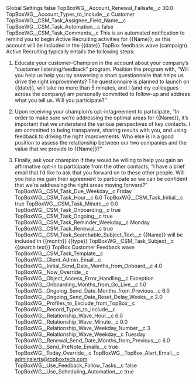 <?xml version="1.0" encoding="UTF-8"?>
<CustomMetadata xmlns="http://soap.sforce.com/2006/04/metadata" xmlns:xsi="http://www.w3.org/2001/XMLSchema-instance" xmlns:xsd="http://www.w3.org/2001/XMLSchema">
    <label>Global Settings</label>
    <protected>false</protected>
    <values>
        <field>TopBoxWG__Account_Renewal_Failsafe__c</field>
        <value xsi:type="xsd:double">30.0</value>
    </values>
    <values>
        <field>TopBoxWG__Account_Types_to_Include__c</field>
        <value xsi:type="xsd:string">Customer</value>
    </values>
    <values>
        <field>TopBoxWG__CSM_Task_Assignee_Field_Name__c</field>
        <value xsi:nil="true"/>
    </values>
    <values>
        <field>TopBoxWG__CSM_Task_Automation__c</field>
        <value xsi:type="xsd:boolean">false</value>
    </values>
    <values>
        <field>TopBoxWG__CSM_Task_Comments__c</field>
        <value xsi:type="xsd:string">This is an automated notification to remind you to begin Active Recruiting activities for {{Name}}, as this account will be included in the {{date}} TopBox feedback wave (campaign). Active Recruiting typically entails the following steps:

  1)  Educate your customer-Champion in the account about your company’s “customer listening/feedback” program. Position the program with, “Will you help us help you by answering a short questionnaire that helps us drive the right improvements?  The questionnaire is planned to launch on {{date}}, will take no more than 5 minutes, and I (and my colleagues across the company) am personally committed to follow-up and address what you tell us.  Will you participate?”

  2)  Upon receiving your champion’s opt-in/agreement to participate, “In order to make sure we’re addressing the optimal areas for {{Name}}, it’s important that we understand the various perspectives of key contacts. I am committed to being transparent, sharing results with you, and using feedback to driving the right improvements.   Who else is in a good position to assess the relationship between our two companies and the value that we provide to {{Name}}?”

  3)  Finally, ask your champion if they would be willing to help you gain an affirmative opt-in to participate from the other contacts, “I have a brief email that I’d like to ask that you forward on to these other people.  Will you help me gain their agreement to participate so we can be confident that we’re addressing the right areas moving forward?”</value>
    </values>
    <values>
        <field>TopBoxWG__CSM_Task_Due_Weekday__c</field>
        <value xsi:type="xsd:string">Friday</value>
    </values>
    <values>
        <field>TopBoxWG__CSM_Task_Hour__c</field>
        <value xsi:type="xsd:double">6.0</value>
    </values>
    <values>
        <field>TopBoxWG__CSM_Task_Initial__c</field>
        <value xsi:type="xsd:boolean">true</value>
    </values>
    <values>
        <field>TopBoxWG__CSM_Task_Minute__c</field>
        <value xsi:type="xsd:double">0.0</value>
    </values>
    <values>
        <field>TopBoxWG__CSM_Task_Onboarding__c</field>
        <value xsi:type="xsd:boolean">true</value>
    </values>
    <values>
        <field>TopBoxWG__CSM_Task_Ongoing__c</field>
        <value xsi:type="xsd:boolean">true</value>
    </values>
    <values>
        <field>TopBoxWG__CSM_Task_Reminder_Weekday__c</field>
        <value xsi:type="xsd:string">Monday</value>
    </values>
    <values>
        <field>TopBoxWG__CSM_Task_Renewal__c</field>
        <value xsi:type="xsd:boolean">true</value>
    </values>
    <values>
        <field>TopBoxWG__CSM_Task_Searchable_Subject_Text__c</field>
        <value xsi:type="xsd:string">{{Name}} will be included in {{month}} {{type}}</value>
    </values>
    <values>
        <field>TopBoxWG__CSM_Task_Subject__c</field>
        <value xsi:type="xsd:string">{{search text}} TopBox Customer Feedback wave</value>
    </values>
    <values>
        <field>TopBoxWG__CSM_Task_Template__c</field>
        <value xsi:nil="true"/>
    </values>
    <values>
        <field>TopBoxWG__Client_Admin_Email__c</field>
        <value xsi:nil="true"/>
    </values>
    <values>
        <field>TopBoxWG__Initial_Send_Date_Months_from_Onboard__c</field>
        <value xsi:type="xsd:double">4.0</value>
    </values>
    <values>
        <field>TopBoxWG__Now_Override__c</field>
        <value xsi:nil="true"/>
    </values>
    <values>
        <field>TopBoxWG__Object_Access_Error_Handling__c</field>
        <value xsi:type="xsd:string">Exception</value>
    </values>
    <values>
        <field>TopBoxWG__Onboarding_Months_from_Go_Live__c</field>
        <value xsi:type="xsd:double">1.0</value>
    </values>
    <values>
        <field>TopBoxWG__Ongoing_Send_Date_Months_from_Previous__c</field>
        <value xsi:type="xsd:double">6.0</value>
    </values>
    <values>
        <field>TopBoxWG__Ongoing_Send_Date_Reset_Delay_Weeks__c</field>
        <value xsi:type="xsd:double">2.0</value>
    </values>
    <values>
        <field>TopBoxWG__Profiles_to_Exclude_from_TopBox__c</field>
        <value xsi:nil="true"/>
    </values>
    <values>
        <field>TopBoxWG__Record_Types_to_Include__c</field>
        <value xsi:nil="true"/>
    </values>
    <values>
        <field>TopBoxWG__Relationship_Wave_Hour__c</field>
        <value xsi:type="xsd:double">6.0</value>
    </values>
    <values>
        <field>TopBoxWG__Relationship_Wave_Minute__c</field>
        <value xsi:type="xsd:double">0.0</value>
    </values>
    <values>
        <field>TopBoxWG__Relationship_Wave_Weekday_Number__c</field>
        <value xsi:type="xsd:string">3</value>
    </values>
    <values>
        <field>TopBoxWG__Relationship_Wave_Weekday__c</field>
        <value xsi:type="xsd:string">Tuesday</value>
    </values>
    <values>
        <field>TopBoxWG__Renewal_Send_Date_Months_from_Previous__c</field>
        <value xsi:type="xsd:double">6.0</value>
    </values>
    <values>
        <field>TopBoxWG__Send_PreNote_Emails__c</field>
        <value xsi:type="xsd:boolean">true</value>
    </values>
    <values>
        <field>TopBoxWG__Today_Override__c</field>
        <value xsi:nil="true"/>
    </values>
    <values>
        <field>TopBoxWG__TopBox_Alert_Email__c</field>
        <value xsi:type="xsd:string">adminalerts@topboxtech.com</value>
    </values>
    <values>
        <field>TopBoxWG__Use_Feedback_Follow_Tasks__c</field>
        <value xsi:type="xsd:boolean">false</value>
    </values>
    <values>
        <field>TopBoxWG__Use_Scheduling_Automation__c</field>
        <value xsi:type="xsd:boolean">true</value>
    </values>
</CustomMetadata>
